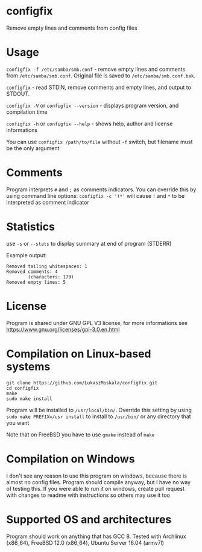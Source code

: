 # configfix
Remove empty lines and comments from config files
# Usage
`configfix -f /etc/samba/smb.conf` - remove empty lines and comments from `/etc/samba/smb.conf`. Original file is saved to `/etc/samba/smb.conf.bak`.

`configfix` - read STDIN, remove comments and empty lines, and output to STDOUT.

`configfix -V` or `configfix --version` - displays program version, and compilation time

`configfix -h` or `configfix --help` - shows help, author and license informations

You can use `configfix /path/to/file` without `-f` switch, but filename must be the only argument
# Comments
Program interprets `#` and `;` as comments indicators. You can override this by using command line options:
`configfix -c '!*'` will cause `!` and `*` to be interpreted as comment indicator
# Statistics
use `-s` or `--stats` to display summary at end of program (STDERR)

Example output:
```
Removed tailing whitespaces: 1
Removed comments: 4
        (characters: 179)
Removed empty lines: 5
```
# License
Program is shared under GNU GPL V3 license, for more informations see https://www.gnu.org/licenses/gpl-3.0.en.html
# Compilation on Linux-based systems
```
git clone https://github.com/LukaszMoskala/configfix.git
cd configfix
make
sudo make install
```
Program will be installed to `/usr/local/bin/`. Override this setting by using `sudo make PREFIX=/usr install` to install to `/usr/bin/` or any directory that you want

Note that on FreeBSD you have to use `gmake` instead of `make`
# Compilation on Windows
I don't see any reason to use this program on windows, because there is almost no config files. Program should compile anyway, but I have no way of testing this. If you were able to run it on windows, create pull request with changes to readme with instructions so others may use it too
# Supported OS and architectures
Program should work on anything that has GCC 8. Tested with Archlinux (x86_64), FreeBSD 12.0 (x86_64), Ubuntu Server 16.04 (armv7l)
